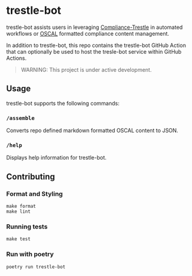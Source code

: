 # trestle-bot

trestle-bot assists users in leveraging [Compliance-Trestle](https://github.com/IBM/compliance-trestle) in automated workflows or [OSCAL](https://github.com/usnistgov/OSCAL) formatted compliance content management. 

In addition to trestle-bot, this repo contains the trestle-bot GitHub Action that can optionally be used to host the tresle-bot service within GitHub Actions.

> WARNING: This project is under active development.

## Usage

trestle-bot supports the following commands:

### `/assemble`
Converts repo defined markdown formatted OSCAL content to JSON.


### `/help`
Displays help information for trestle-bot.

## Contributing

### Format and Styling

```
make format
make lint
```

### Running tests
```
make test
```

### Run with poetry
```
poetry run trestle-bot
```